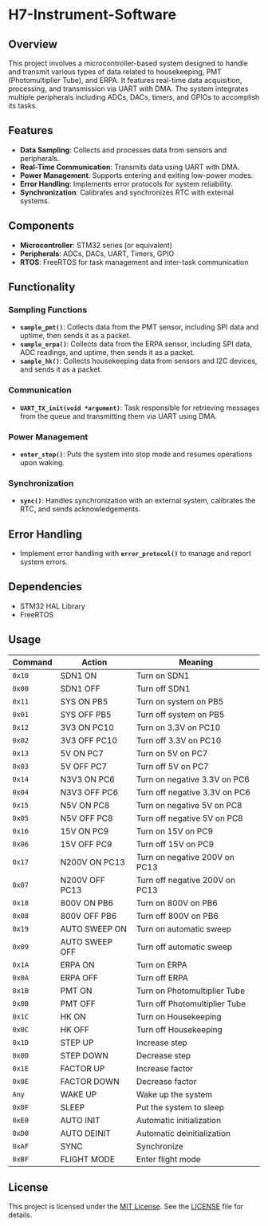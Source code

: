 # H7-Instrument-Software

## Overview

This project involves a microcontroller-based system designed to handle and transmit various types of data related to housekeeping, PMT (Photomultiplier Tube), and ERPA. It features real-time data acquisition, processing, and transmission via UART with DMA. The system integrates multiple peripherals including ADCs, DACs, timers, and GPIOs to accomplish its tasks.

## Features

- **Data Sampling**: Collects and processes data from sensors and peripherals.
- **Real-Time Communication**: Transmits data using UART with DMA.
- **Power Management**: Supports entering and exiting low-power modes.
- **Error Handling**: Implements error protocols for system reliability.
- **Synchronization**: Calibrates and synchronizes RTC with external systems.

## Components

- **Microcontroller**: STM32 series (or equivalent)
- **Peripherals**: ADCs, DACs, UART, Timers, GPIO
- **RTOS**: FreeRTOS for task management and inter-task communication

## Functionality

### Sampling Functions

- **`sample_pmt()`**: Collects data from the PMT sensor, including SPI data and uptime, then sends it as a packet.
- **`sample_erpa()`**: Collects data from the ERPA sensor, including SPI data, ADC readings, and uptime, then sends it as a packet.
- **`sample_hk()`**: Collects housekeeping data from sensors and I2C devices, and sends it as a packet.

### Communication

- **`UART_TX_init(void *argument)`**: Task responsible for retrieving messages from the queue and transmitting them via UART using DMA.

### Power Management

- **`enter_stop()`**: Puts the system into stop mode and resumes operations upon waking.

### Synchronization

- **`sync()`**: Handles synchronization with an external system, calibrates the RTC, and sends acknowledgements.

## Error Handling

- Implement error handling with **`error_protocol()`** to manage and report system errors.

## Dependencies

- STM32 HAL Library
- FreeRTOS

## Usage
| Command | Action | Meaning |
|---------|--------|---------|
| `0x10` | SDN1 ON | Turn on SDN1 |
| `0x00` | SDN1 OFF | Turn off SDN1 |
| `0x11` | SYS ON PB5 | Turn on system on PB5 |
| `0x01` | SYS OFF PB5 | Turn off system on PB5 |
| `0x12` | 3V3 ON PC10 | Turn on 3.3V on PC10 |
| `0x02` | 3V3 OFF PC10 | Turn off 3.3V on PC10 |
| `0x13` | 5V ON PC7 | Turn on 5V on PC7 |
| `0x03` | 5V OFF PC7 | Turn off 5V on PC7 |
| `0x14` | N3V3 ON PC6 | Turn on negative 3.3V on PC6 |
| `0x04` | N3V3 OFF PC6 | Turn off negative 3.3V on PC6 |
| `0x15` | N5V ON PC8 | Turn on negative 5V on PC8 |
| `0x05` | N5V OFF PC8 | Turn off negative 5V on PC8 |
| `0x16` | 15V ON PC9 | Turn on 15V on PC9 |
| `0x06` | 15V OFF PC9 | Turn off 15V on PC9 |
| `0x17` | N200V ON PC13 | Turn on negative 200V on PC13 |
| `0x07` | N200V OFF PC13 | Turn off negative 200V on PC13 |
| `0x18` | 800V ON PB6 | Turn on 800V on PB6 |
| `0x08` | 800V OFF PB6 | Turn off 800V on PB6 |
| `0x19` | AUTO SWEEP ON | Turn on automatic sweep |
| `0x09` | AUTO SWEEP OFF | Turn off automatic sweep |
| `0x1A` | ERPA ON | Turn on ERPA |
| `0x0A` | ERPA OFF | Turn off ERPA |
| `0x1B` | PMT ON | Turn on Photomultiplier Tube |
| `0x0B` | PMT OFF | Turn off Photomultiplier Tube |
| `0x1C` | HK ON | Turn on Housekeeping |
| `0x0C` | HK OFF | Turn off Housekeeping |
| `0x1D` | STEP UP | Increase step |
| `0x0D` | STEP DOWN | Decrease step |
| `0x1E` | FACTOR UP | Increase factor |
| `0x0E` | FACTOR DOWN | Decrease factor |
| `Any` | WAKE UP | Wake up the system |
| `0x0F` | SLEEP | Put the system to sleep |
| `0xE0` | AUTO INIT | Automatic initialization |
| `0xD0` | AUTO DEINIT | Automatic deinitialization |
| `0xAF` | SYNC | Synchronize |
| `0xBF` | FLIGHT MODE | Enter flight mode |
## License

This project is licensed under the [MIT License](LICENSE). See the [LICENSE](LICENSE) file for details.

